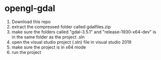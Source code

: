 # opengl-gdal

1. Download this repo
2. extract the compressed folder called gdalfiles.zip
3. make sure the folders called "gdal-3.5.1" and "release-1930-x64-dev" is in the same folder as the project .sln
4. open the visual studio project (.sln) file in visual studio 2019
5. make sure the project is in x64 mode
6. run the project